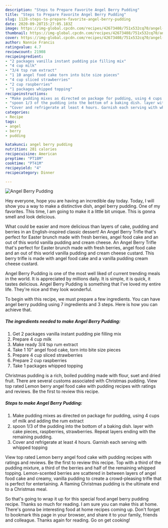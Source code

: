 ```yaml
---
description: "Steps to Prepare Favorite Angel Berry Pudding"
title: "Steps to Prepare Favorite Angel Berry Pudding"
slug: 1128-steps-to-prepare-favorite-angel-berry-pudding
date: 2020-09-28T15:27:05.183Z
image: https://img-global.cpcdn.com/recipes/42673408/751x532cq70/angel-berry-pudding-recipe-main-photo.jpg
thumbnail: https://img-global.cpcdn.com/recipes/42673408/751x532cq70/angel-berry-pudding-recipe-main-photo.jpg
cover: https://img-global.cpcdn.com/recipes/42673408/751x532cq70/angel-berry-pudding-recipe-main-photo.jpg
author: Nannie Francis
ratingvalue: 4.7
reviewcount: 21908
recipeingredient:
- "2 packages vanilla instant pudding pie filling mix"
- "4 cup milk"
- "3/4 tsp rum extract"
- "1 10 angel food cake torn into bite size pieces"
- "4 cup sliced strawberries"
- "2 cup raspberries"
- "1 packages whipped topping"
recipeinstructions:
- "Make pudding mixes as directed on package for pudding, using 4 cups of milk and adding the rum extract"
- "spoon 1/3 of the pudding into the bottom of a baking dish. layer with cake pieces, raspberries,  strawberries. Repeat layers ending with the remaining pudding."
- "Cover and refrigerate at least 4 hours. Garnish each serving with whipped topping"
categories:
- Recipe
tags:
- angel
- berry
- pudding

katakunci: angel berry pudding 
nutrition: 281 calories
recipecuisine: American
preptime: "PT18M"
cooktime: "PT41M"
recipeyield: "4"
recipecategory: Dinner

---
```



![Angel Berry Pudding](https://img-global.cpcdn.com/recipes/42673408/751x532cq70/angel-berry-pudding-recipe-main-photo.jpg)

Hey everyone, hope you are having an incredible day today. Today, I will show you a way to make a distinctive dish, angel berry pudding. One of my favorites. This time, I am going to make it a little bit unique. This is gonna smell and look delicious.

What could be easier and more delicious than layers of cake, pudding and berries in an English-inspired classic dessert! An Angel Berry Trifle that&#39;s perfect for Easter brunch made with fresh berries, angel food cake and an out of this world vanilla pudding and cream cheese. An Angel Berry Trifle that&#39;s perfect for Easter brunch made with fresh berries, angel food cake and an out of this world vanilla pudding and cream cheese custard. This berry trifle is made with angel food cake and a vanilla pudding cream cheese custard.

Angel Berry Pudding is one of the most well liked of current trending meals in the world. It is appreciated by millions daily. It is simple, it is quick, it tastes delicious. Angel Berry Pudding is something that I've loved my entire life. They're nice and they look wonderful.


To begin with this recipe, we must prepare a few ingredients. You can have angel berry pudding using 7 ingredients and 3 steps. Here is how you can achieve that.

<!--inarticleads1-->

##### The ingredients needed to make Angel Berry Pudding:

1. Get 2 packages vanilla instant pudding pie filling mix
1. Prepare 4 cup milk
1. Make ready 3/4 tsp rum extract
1. Take 1 10&#34; angel food cake, torn into bite size pieces
1. Prepare 4 cup sliced strawberries
1. Prepare 2 cup raspberries
1. Take 1 packages whipped topping


Christmas pudding is a rich, boiled pudding made with flour, suet and dried fruit. There are several customs associated with Christmas pudding. View top rated Lemon berry angel food cake with pudding recipes with ratings and reviews. Be the first to review this recipe. 

<!--inarticleads2-->

##### Steps to make Angel Berry Pudding:

1. Make pudding mixes as directed on package for pudding, using 4 cups of milk and adding the rum extract
1. spoon 1/3 of the pudding into the bottom of a baking dish. layer with cake pieces, raspberries,  strawberries. Repeat layers ending with the remaining pudding.
1. Cover and refrigerate at least 4 hours. Garnish each serving with whipped topping


View top rated Lemon berry angel food cake with pudding recipes with ratings and reviews. Be the first to review this recipe. Top with a third of the pudding mixture, a third of the berries and half of the remaining whipped topping. Lemon-scented berries are scattered in between layers of angel food cake and creamy, vanilla pudding to create a crowd-pleasing trifle that is perfect for entertaining. A flaming Christmas pudding is the ultimate end to a Christmas meal. 

So that's going to wrap it up for this special food angel berry pudding recipe. Thanks so much for reading. I am sure you can make this at home. There's gonna be interesting food at home recipes coming up. Don't forget to bookmark this page in your browser, and share it to your family, friends and colleague. Thanks again for reading. Go on get cooking!
